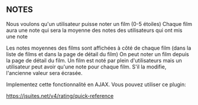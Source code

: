 NOTES
-----

Nous voulons qu'un utilisateur puisse noter un film (0-5 étoiles)
Chaque film aura une note qui sera la moyenne des notes des utilisateurs qui ont mis une note


Les notes moyennes des films sont affichées à côté de chaque film (dans la liste de films et dans la page de détail du film) 
On peut noter un film depuis la page de détail du film. 
Un film est noté par plein d'utilisateurs mais un utilisateur peut avoir qu'une note pour chaque film. S'il la modifie, l'ancienne valeur sera écrasée.

Implementez cette fonctionnalité en AJAX. Vous pouvez utiliser ce plugin:

https://jsuites.net/v4/rating/quick-reference




